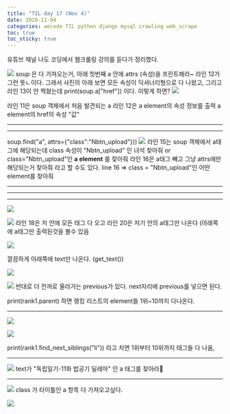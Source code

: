 ```yaml
---
title: "TIL day 17 (Nov 4)"
date: 2020-11-04
categories: wecode TIL python django mysql crawling web_scrape
toc: true
toc_sticky: true
---
```

유튜브 채널 나도 코딩에서 웹크롤링 강의를 듣다가 정리했다. 
  
  ![](https://images.velog.io/images/noahshin__11/post/c0b33c06-3075-4d04-bb4c-d596db7c3ef0/image.png)
  soup 은 다 가져오는거, 아래 첫번째 a 안에 attrs (속성)을 프린트해라~
  라인 12가 그런 뜻ㄴ이다. 그래서 사진의 아래 보면 모든 속성이 딕셔너리형으로 다 나왔고,
  그리고 라인 13이 안 찍혔는데
  print(soup.a["href"]) 이다. 이렇게 하면?
  ![](https://images.velog.io/images/noahshin__11/post/a785a237-e772-4cb4-8901-823fd6136973/image.png)
  
  라인 11은 soup 객체에서 처음 발견되는 a
  라인 12은 a element의 속성 정보를 출력
  a element의 href의 속성 "값"
  
  ---
  ---
  
  
  soup.find("a", attrs={"class":"Nbtn_upload"}))
  ![](https://images.velog.io/images/noahshin__11/post/c91e1c93-79dc-478b-b39c-b66d3f7afae3/image.png)
  라인 15는 soup 객체에서 a태그에 해당되는데 class 속성이 "Nbtn_upload" 인 녀석 찾아줘
  or class="Nbtn_upload"인 **a element** 를 찾아줘
  라인 16은 a태그 빼고 그냥 attrs에만 해당되는거 찾아줘 라고 할 수도 있다. 
  line 16 => class = "Nbtn_upload"인 어떤 element를 찾아줘
  
  ---
  ---
  ---
  ![](https://images.velog.io/images/noahshin__11/post/783edf99-62d6-45f6-91a0-90249ea90c22/image.png)
  
  ![](https://images.velog.io/images/noahshin__11/post/edde88e8-a550-47b8-bd07-de3cc92f49e1/image.png)
  라인 18은 저 안에 모든 태그 다 오고
  라인 20은 저기 안의 a태그만 나온다 (아래쪽에  a태그만 출력된것을 볼수 있음
  
  ![](https://images.velog.io/images/noahshin__11/post/e03138b7-daf8-4891-a21c-d15010ab11fb/image.png)
  
  깔끔하게 아래쪽에 text만 나온다.   (get_text())
  
  
  ![](https://images.velog.io/images/noahshin__11/post/6f94b7f1-a0e1-4c1b-b399-b341ba77ad73/image.png)
  
  
  ![](https://images.velog.io/images/noahshin__11/post/e7847ec9-21a0-480d-8991-6f72d529920b/image.png)
  반대로 더 전꺼로 올라가는 previous가 있다. next자리에 previous를 넣으면 된다.
  
  print(rank1.parent) 하면
  랭킹 리스트의 element들 1위~10까지 다나온다.
  
  ---
  ![](https://images.velog.io/images/noahshin__11/post/490c8f03-d998-4ed0-9881-5037a4433931/image.png)
  
  ![](https://images.velog.io/images/noahshin__11/post/a4cde3bb-1cb2-464a-b354-13e07002533d/image.png)
  
  print(rank1.find_next_siblings("li"))  라고 치면 1위부터 10위까지 태그들 다 나옴,
  
  
  ---
  ![](https://images.velog.io/images/noahshin__11/post/1e74ce4d-41d2-43cb-90b4-72190dadfb4d/image.png)
   text가 "독립일기-11화 밥공기 딜레마" 인 a 태그를 찾아라
   
   ---
   ![](https://images.velog.io/images/noahshin__11/post/a262491b-4151-4325-9323-1bfd0a5a03cb/image.png)
   class 가 타이틀인 a 항목 다 가져오고싶다.
   
  ![](https://images.velog.io/images/noahshin__11/post/aca67102-ad48-4e5a-93eb-500149516485/image.png)
   